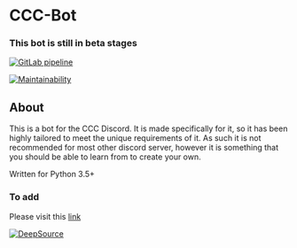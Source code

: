 <!-- markdownlint-disable MD001 -->

# CCC-Bot

### This bot is still in beta stages

[![GitLab pipeline](https://img.shields.io/gitlab/pipeline/Cyb3r-Jak3/ccc-bot?style=for-the-badge)](https://gitlab.com/Cyb3r-Jak3/ccc-bot/builds)

[![Maintainability](https://api.codeclimate.com/v1/badges/027b6135ce0965aa69c1/maintainability)](https://codeclimate.com/github/Cyb3r-Jak3/CCC-Bot/maintainability)

## About

This is a bot for the CCC Discord. It is made specifically for it, so it has
    been highly tailored to meet the unique requirements of it.
As such it is not recommended for most other discord server, however it is
    something that you should be able to learn from to create your own.

Written for Python 3.5+

### To add

Please visit this [link](https://discordapp.com/api/oauth2/authorize?client_id=643200662045458444&permissions=268960950&scope=bot)

[![DeepSource](https://static.deepsource.io/deepsource-badge-light-mini.svg)](https://deepsource.io/gl/Cyb3r-Jak3/CCC-Bot/?ref=repository-badge)
